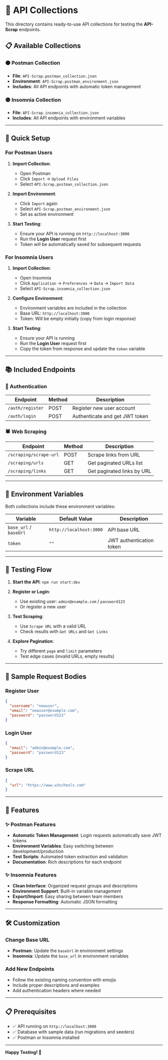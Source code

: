 # 📁 API Collections

This directory contains ready-to-use API collections for testing the **API-Scrap** endpoints.

## 📋 Available Collections

### 🟠 Postman Collection
- **File**: `API-Scrap.postman_collection.json`
- **Environment**: `API-Scrap.postman_environment.json`
- **Includes**: All API endpoints with automatic token management

### 🟣 Insomnia Collection  
- **File**: `API-Scrap.insomnia_collection.json`
- **Includes**: All API endpoints with environment variables

---

## 🚀 Quick Setup

### For Postman Users

1. **Import Collection**:
   - Open Postman
   - Click `Import` → `Upload Files`
   - Select `API-Scrap.postman_collection.json`

2. **Import Environment**:
   - Click `Import` again
   - Select `API-Scrap.postman_environment.json`
   - Set as active environment

3. **Start Testing**:
   - Ensure your API is running on `http://localhost:3000`
   - Run the **Login User** request first
   - Token will be automatically saved for subsequent requests

### For Insomnia Users

1. **Import Collection**:
   - Open Insomnia
   - Click `Application` → `Preferences` → `Data` → `Import Data`
   - Select `API-Scrap.insomnia_collection.json`

2. **Configure Environment**:
   - Environment variables are included in the collection
   - Base URL: `http://localhost:3000`
   - Token: Will be empty initially (copy from login response)

3. **Start Testing**:
   - Ensure your API is running
   - Run the **Login User** request first
   - Copy the token from response and update the `token` variable

---

## 📚 Included Endpoints

### 🔐 Authentication
| Endpoint | Method | Description |
|----------|--------|-------------|
| `/auth/register` | POST | Register new user account |
| `/auth/login` | POST | Authenticate and get JWT token |

### 🕷️ Web Scraping
| Endpoint | Method | Description |
|----------|--------|-------------|
| `/scraping/scrape-url` | POST | Scrape links from URL |
| `/scraping/urls` | GET | Get paginated URLs list |
| `/scraping/links` | GET | Get paginated links by URL |

---

## 🔧 Environment Variables

Both collections include these environment variables:

| Variable | Default Value | Description |
|----------|---------------|-------------|
| `base_url` / `baseUrl` | `http://localhost:3000` | API base URL |
| `token` | `""` | JWT authentication token |

---

## 🧪 Testing Flow

1. **Start the API**: `npm run start:dev`

2. **Register or Login**: 
   - Use existing user: `admin@example.com` / `password123`
   - Or register a new user

3. **Test Scraping**: 
   - Use `Scrape URL` with a valid URL
   - Check results with `Get URLs` and `Get Links`

4. **Explore Pagination**: 
   - Try different `page` and `limit` parameters
   - Test edge cases (invalid URLs, empty results)

---

## 📝 Sample Request Bodies

### Register User
```json
{
  "username": "newuser",
  "email": "newuser@example.com", 
  "password": "password123"
}
```

### Login User
```json
{
  "email": "admin@example.com",
  "password": "password123"
}
```

### Scrape URL
```json
{
  "url": "https://www.w3schools.com"
}
```

---

## 🎯 Features

### ✨ Postman Features
- **Automatic Token Management**: Login requests automatically save JWT tokens
- **Environment Variables**: Easy switching between development/production
- **Test Scripts**: Automated token extraction and validation
- **Documentation**: Rich descriptions for each endpoint

### ✨ Insomnia Features  
- **Clean Interface**: Organized request groups and descriptions
- **Environment Support**: Built-in variable management
- **Export/Import**: Easy sharing between team members
- **Response Formatting**: Automatic JSON formatting

---

## 🛠️ Customization

### Change Base URL
- **Postman**: Update the `baseUrl` in environment settings
- **Insomnia**: Update the `base_url` in environment variables

### Add New Endpoints
- Follow the existing naming convention with emojis
- Include proper descriptions and examples
- Add authentication headers where needed

---

## 📋 Prerequisites

- ✅ API running on `http://localhost:3000`
- ✅ Database with sample data (run migrations and seeders)
- ✅ Postman or Insomnia installed

---

**Happy Testing! 🚀**

